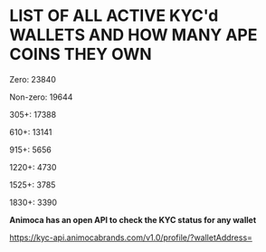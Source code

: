 # LIST OF ALL ACTIVE KYC'd WALLETS AND HOW MANY APE COINS THEY OWN

Zero: 23840

Non-zero: 19644

305+: 17388

610+: 13141

915+: 5656

1220+: 4730

1525+: 3785

1830+: 3390

**Animoca has an open API to check the KYC status for any wallet**

https://kyc-api.animocabrands.com/v1.0/profile/?walletAddress=